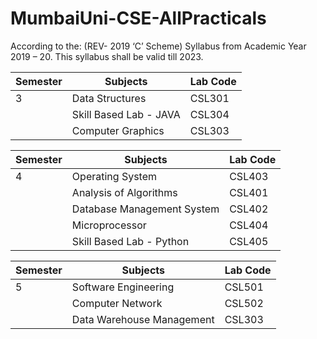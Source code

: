 # MumbaiUni-CSE-AllPracticals

According to the: (REV- 2019 ‘C’ Scheme) Syllabus from Academic Year 2019 – 20. This syllabus shall be valid till 2023.

| Semester | Subjects                    | Lab Code   | 
| -------- | --------------------------- | ---------- |  
| 3        | Data Structures             | CSL301           | 
|          | Skill Based Lab - JAVA      | CSL304           | 
|          | Computer Graphics           | CSL303           | 

| Semester | Subjects                   | Lab Code |
| -------- | -------------------------- | ----------  |
| 4        | Operating System           |  CSL403           |
|          | Analysis of Algorithms     |  CSL401           |
|          | Database Management System |  CSL402           |
|          | Microprocessor             |  CSL404          |
|          | Skill Based Lab - Python      | CSL405           | 

| Semester | Subjects                    | Lab Code   | 
| -------- | --------------------------- | ---------- |  
| 5        | Software Engineering              | CSL501           | 
|          | Computer Network      | CSL502           | 
|          | Data Warehouse Management           | CSL303           | 
